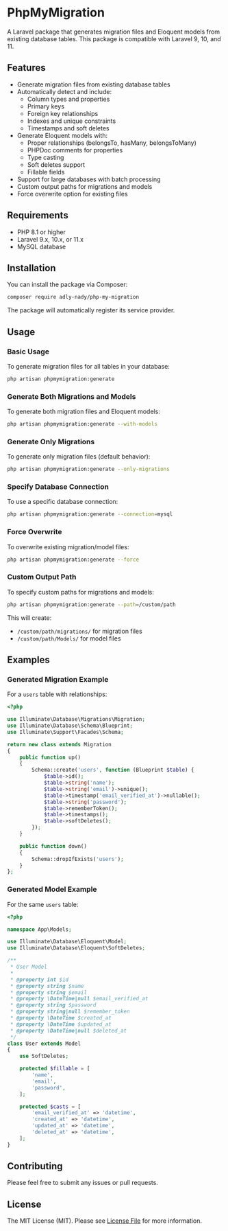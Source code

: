 # PhpMyMigration

A Laravel package that generates migration files and Eloquent models from existing database tables. This package is compatible with Laravel 9, 10, and 11.

## Features

- Generate migration files from existing database tables
- Automatically detect and include:
  - Column types and properties
  - Primary keys
  - Foreign key relationships
  - Indexes and unique constraints
  - Timestamps and soft deletes
- Generate Eloquent models with:
  - Proper relationships (belongsTo, hasMany, belongsToMany)
  - PHPDoc comments for properties
  - Type casting
  - Soft deletes support
  - Fillable fields
- Support for large databases with batch processing
- Custom output paths for migrations and models
- Force overwrite option for existing files

## Requirements

- PHP 8.1 or higher
- Laravel 9.x, 10.x, or 11.x
- MySQL database

## Installation

You can install the package via Composer:

```bash
composer require adly-nady/php-my-migration
```

The package will automatically register its service provider.

## Usage

### Basic Usage

To generate migration files for all tables in your database:

```bash
php artisan phpmymigration:generate
```

### Generate Both Migrations and Models

To generate both migration files and Eloquent models:

```bash
php artisan phpmymigration:generate --with-models
```

### Generate Only Migrations

To generate only migration files (default behavior):

```bash
php artisan phpmymigration:generate --only-migrations
```

### Specify Database Connection

To use a specific database connection:

```bash
php artisan phpmymigration:generate --connection=mysql
```

### Force Overwrite

To overwrite existing migration/model files:

```bash
php artisan phpmymigration:generate --force
```

### Custom Output Path

To specify custom paths for migrations and models:

```bash
php artisan phpmymigration:generate --path=/custom/path
```

This will create:
- `/custom/path/migrations/` for migration files
- `/custom/path/Models/` for model files

## Examples

### Generated Migration Example

For a `users` table with relationships:

```php
<?php

use Illuminate\Database\Migrations\Migration;
use Illuminate\Database\Schema\Blueprint;
use Illuminate\Support\Facades\Schema;

return new class extends Migration
{
    public function up()
    {
        Schema::create('users', function (Blueprint $table) {
            $table->id();
            $table->string('name');
            $table->string('email')->unique();
            $table->timestamp('email_verified_at')->nullable();
            $table->string('password');
            $table->rememberToken();
            $table->timestamps();
            $table->softDeletes();
        });
    }

    public function down()
    {
        Schema::dropIfExists('users');
    }
};
```

### Generated Model Example

For the same `users` table:

```php
<?php

namespace App\Models;

use Illuminate\Database\Eloquent\Model;
use Illuminate\Database\Eloquent\SoftDeletes;

/**
 * User Model
 *
 * @property int $id
 * @property string $name
 * @property string $email
 * @property \DateTime|null $email_verified_at
 * @property string $password
 * @property string|null $remember_token
 * @property \DateTime $created_at
 * @property \DateTime $updated_at
 * @property \DateTime|null $deleted_at
 */
class User extends Model
{
    use SoftDeletes;

    protected $fillable = [
        'name',
        'email',
        'password',
    ];

    protected $casts = [
        'email_verified_at' => 'datetime',
        'created_at' => 'datetime',
        'updated_at' => 'datetime',
        'deleted_at' => 'datetime',
    ];
}
```

## Contributing

Please feel free to submit any issues or pull requests.

## License

The MIT License (MIT). Please see [License File](LICENSE.md) for more information. 